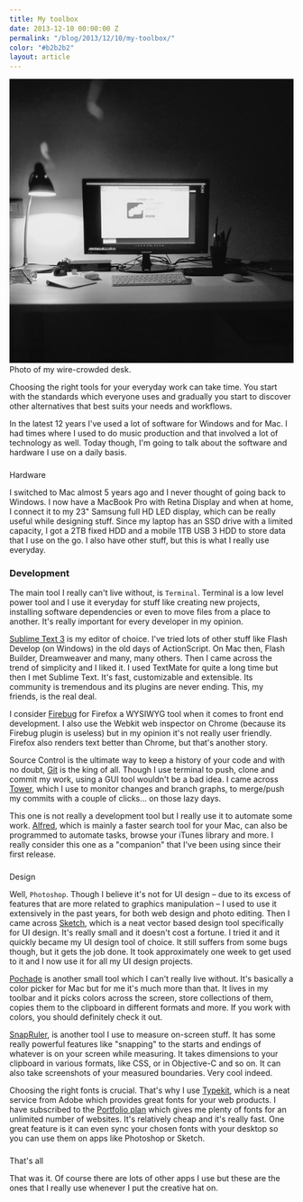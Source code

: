 ```yaml
---
title: My toolbox
date: 2013-12-10 00:00:00 Z
permalink: "/blog/2013/12/10/my-toolbox/"
color: "#b2b2b2"
layout: article
---
```


![](/assets/images/posts/tool_box.jpg)
<span class="photo-caption">Photo of my wire-crowded desk.</span>
<p>
Choosing the right tools for your everyday work can take time. You start with the standards which everyone uses and gradually you start to discover other alternatives that best suits your needs and workflows.

In the latest 12 years I've used a lot of software for Windows and for Mac. I had times where I used to do music production and that involved a lot of technology as well. Today though, I'm going to talk about the software and hardware I use on a daily basis.

### 
Hardware

I switched to Mac almost 5 years ago and I never thought of going back to Windows. I now have a MacBook Pro with Retina Display and when at home, I connect it to my 23" Samsung full HD LED display, which can be really useful while designing stuff. Since my laptop has an SSD drive with a limited capacity, I got a 2TB fixed HDD and a mobile 1TB USB 3 HDD to store data that I use on the go. I also have other stuff, but this is what I really use everyday.

### Development

The main tool I really can't live without, is `Terminal`. Terminal is a low level power tool and I use it everyday for stuff like creating new projects, installing software dependencies or even to move files from a place to another. It's really important for every developer in my opinion.

[Sublime Text 3](http://www.sublimetext.com/3) is my editor of choice. I've tried lots of other stuff like Flash Develop (on Windows) in the old days of ActionScript. On Mac then, Flash Builder, Dreamweaver and many, many others. Then I came across the trend of simplicity and I liked it. I used TextMate for quite a long time but then I met Sublime Text. It's fast, customizable and extensible. Its community is tremendous and its plugins are never ending. This, my friends, is the real deal.

I consider [Firebug](http://getfirebug.com/) for Firefox a WYSIWYG tool when it comes to front end development. I also use the Webkit web inspector on Chrome (because its Firebug plugin is useless) but in my opinion it's not really user friendly. Firefox also renders text better than Chrome, but that's another story.

Source Control is the ultimate way to keep a history of your code and with no doubt, [Git](http://git-scm.com/) is the king of all. Though I use terminal to push, clone and commit my work, using a GUI tool wouldn't be a bad idea. I came across [Tower](http://www.git-tower.com/), which I use to monitor changes and branch graphs, to merge/push my commits with a couple of clicks... on those lazy days.

This one is not really a development tool but I really use it to automate some work. [Alfred](http://www.alfredapp.com/), which is mainly a faster search tool for your Mac, can also be programmed to automate tasks, browse your iTunes library and more. I really consider this one as a "companion" that I've been using since their first release.

### 
Design

Well, `Photoshop`. Though I believe it's not for UI design – due to its excess of features that are more related to graphics manipulation – I used to use it extensively in the past years, for both web design and photo editing. Then I came across [Sketch](http://www.bohemiancoding.com/sketch/), which is a neat vector based design tool specifically for UI design. It's really small and it doesn't cost a fortune. I tried it and it quickly became my UI design tool of choice. It still suffers from some bugs though, but it gets the job done. It took approximately one week to get used to it and I now use it for all my UI design projects.

[Pochade](http://fuelcollective.com/pochade) is another small tool which I can't really live without. It's basically a color picker for Mac but for me it's much more than that. It lives in my toolbar and it picks colors across the screen, store collections of them, copies them to the clipboard in different formats and more. If you work with colors, you should definitely check it out. 

[SnapRuler](http://www.snaprulerapp.com/), is another tool I use to measure on-screen stuff. It has some really powerful features like "snapping" to the starts and endings of whatever is on your screen while measuring. It takes dimensions to your clipboard in various formats, like CSS, or in Objective-C and so on. It can also take screenshots of your measured boundaries. Very cool indeed.

Choosing the right fonts is crucial. That's why I use [Typekit](https://typekit.com/), which is a neat service from Adobe which provides great fonts for your web products. I have subscribed to the [Portfolio plan](https://typekit.com/plans) which gives me plenty of fonts for an unlimited number of websites. It's relatively cheap and it's really fast. One great feature is it can even sync your chosen fonts with your desktop so you can use them on apps like Photoshop or Sketch. 

### 
That's all

That was it. Of course there are lots of other apps I use but these are the ones that I really use whenever I put the creative hat on.